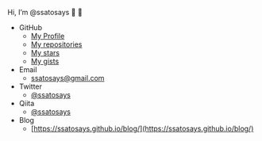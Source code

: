 Hi, I’m @ssatosays  :wave: :wave:

+ GitHub
  - [My Profile](https://github.com/ssatosays)
  - [My repositories](https://github.com/ssatosays?tab=repositories)
  - [My stars](https://github.com/ssatosays?tab=stars)
  - [My gists](https://gist.github.com/ssatosays)
+ Email
  - [ssatosays@gmail.com](mailto:ssatosays@gmail.com)
+ Twitter
  - [@ssatosays](https://twitter.com/ssatosays)
+ Qiita
  - [@ssatosays](https://qiita.com/ssatosays)
+ Blog
  - [https://ssatosays.github.io/blog/](https://ssatosays.github.io/blog/)

